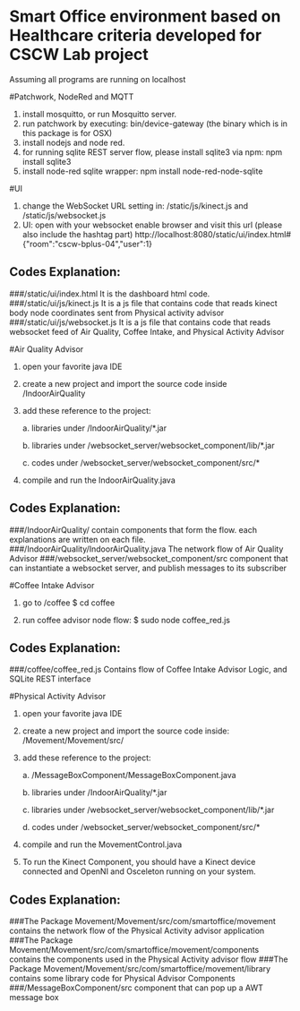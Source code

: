 Smart Office environment based on Healthcare criteria developed for CSCW Lab project
==============

Assuming all programs are running on localhost
 
#Patchwork, NodeRed and MQTT
1. install mosquitto, or run Mosquitto server. 
2. run patchwork by executing: bin/device-gateway
(the binary which is in this package is for OSX)
3. install nodejs and node red.
4. for running sqlite REST server flow, please install sqlite3 via npm: 
	npm install sqlite3
5. install node-red sqlite wrapper: 
	npm install node-red-node-sqlite

#UI
1. change the WebSocket URL setting in: /static/js/kinect.js and /static/js/websocket.js
2. UI: open with your websocket enable browser and visit this url (please also include the hashtag part)
http://localhost:8080/static/ui/index.html#{"room":"cscw-bplus-04","user":1}

## Codes Explanation:
###/static/ui/index.html
It is the dashboard html code.
###/static/ui/js/kinect.js 
It is a js file that contains code that reads kinect body node coordinates sent from Physical activity advisor
###/static/ui/js/websocket.js 
It is a js file that contains code that reads websocket feed of Air Quality, Coffee Intake, and Physical Activity Advisor

#Air Quality Advisor
1. open your favorite java IDE

2. create a new project and import the source code inside /IndoorAirQuality
3. add these reference to the project: 

	a. libraries under /IndoorAirQuality/*.jar 

	b. libraries under /websocket_server/websocket_component/lib/*.jar 
	
	c. codes under /websocket_server/websocket_component/src/*  

4. compile and run the IndoorAirQuality.java
 
## Codes Explanation:
###/IndoorAirQuality/ 
contain components that form the flow. each explanations are written on each file.
###/IndoorAirQuality/IndoorAirQuality.java
The network flow of Air Quality Advisor
###/websocket_server/websocket_component/src
component that can instantiate a websocket server, and publish messages to its subscriber

#Coffee Intake Advisor
1. go to /coffee 
$ cd coffee

2. run coffee advisor node flow:
$ sudo node coffee_red.js
 
## Codes Explanation:
###/coffee/coffee_red.js
Contains flow of Coffee Intake Advisor Logic, and SQLite REST interface

#Physical Activity Advisor
1. open your favorite java IDE

2. create a new project and import the source code inside: 
		/Movement/Movement/src/

3. add these reference to the project:

	a. /MessageBoxComponent/MessageBoxComponent.java
	
	b. libraries under /IndoorAirQuality/*.jar
	
	c. libraries under /websocket_server/websocket_component/lib/*.jar
	
	d. codes under /websocket_server/websocket_component/src/*
	  
4. compile and run the MovementControl.java

5. To run the Kinect Component, you should have a Kinect device connected and OpenNI and Osceleton running on your system.
 
## Codes Explanation:
###The Package Movement/Movement/src/com/smartoffice/movement 
contains the network flow of the Physical Activity advisor application
###The Package Movement/Movement/src/com/smartoffice/movement/components
contains the  components used in the Physical Activity advisor flow
###The Package Movement/Movement/src/com/smartoffice/movement/library
contains some library code for Physical Advisor Components 
###/MessageBoxComponent/src
component that can pop up a AWT message box 